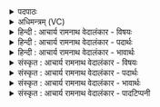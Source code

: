 <details><summary>पदपाठः</summary>

स्वा꣣युधः꣢। सु꣣। आयुधः꣢। प꣣वते। देवः꣡। इ꣢न्दुः꣢꣯। अ꣣शस्तिहा꣢। अ꣣शस्ति। हा꣢। वृ꣣ज꣡ना꣢। र꣡क्ष꣢꣯माणः। पि꣣ता꣢। दे꣣वा꣡ना꣢म्। ज꣣निता꣢। सु꣣द꣡क्षः꣢। सु꣣। द꣡क्षः꣢꣯। वि꣡ष्टम्भः꣢। वि꣣। स्तम्भः꣢। दि꣣वः꣢। ध꣣रु꣡णः꣢। पृ꣣थिव्याः꣢। ६७८।
</details>

<details><summary>अधिमन्त्रम् (VC)</summary>

- पवमानः सोमः
- उशना काव्यः
- त्रिष्टुप्
- धैवतः
</details>

<details><summary>हिन्दी : आचार्य रामनाथ वेदालंकार - विषयः</summary>

अगले मन्त्र में यह वर्णन है कि गुरु किन गुणों से युक्त हो।
</details>

<details><summary>हिन्दी : आचार्य रामनाथ वेदालंकार - पदार्थः</summary>

पदार्थान्वयभाषाः -  (स्वायुधः) भद्र दण्डवाला, (देवः) सुख आदि का दाता, (अशस्तिहा) अप्रशस्ति को दूर करनेवाला, (वृजना) बलों की (रक्षमाणः) रक्षा करनेवाला, (पिता) पितृतुल्य, (देवानां जनिता) विद्वानों को उत्पन्न करनेवाला,(सुदक्षः) उत्तम बलवाला, (दिवः) विद्या के सूर्य का (विष्टम्भः) आधारभूत, (पृथिव्याः) राष्ट्रभूमि का (धरुणः) धारण करनेवाला (इन्दुः) तेजस्वी गुरु (पवते) पवित्रता प्रदान करता है ॥२॥
</details>

<details><summary>हिन्दी : आचार्य रामनाथ वेदालंकार - भावार्थः</summary>

भावार्थभाषाः -  मन्त्रोक्त गुणों से युक्त गुरु का जो सेवन करते हैं,वे विद्वान्,सदाचारी और प्रशस्त कीर्तिवाले होते हैं ॥२॥
</details>

<details><summary>संस्कृत : आचार्य रामनाथ वेदालंकार - विषयः</summary>

अथ गुरुः किंगुणविशिष्टः स्यादित्याह।
</details>

<details><summary>संस्कृत : आचार्य रामनाथ वेदालंकार - पदार्थः</summary>

पदार्थान्वयभाषाः -  (स्वायुधः२) भद्रदण्डः, (देवः) सुखादीनां दाता, (अशस्तिहा३) अप्रशस्तेः हन्ता, (वृजना) वृजनानि बलानि[वृजनम् इति बलनाम। निघं० २।९।] (रक्षमाणः) त्रायमाणः, (पिता) पितृवद् वर्तमानः, (देवानाम्) विदुषाम्, (जनिता) जनयिता, (सुदक्षः) शोभनबलः, (दिवः) विद्यासूर्यस्य (विष्टम्भः) आधारभूतः, (पृथिव्याः) राष्ट्रभूमेः (धरुणः) धारयिता, (इन्दुः) तेजसा दीप्तः गुरुः (पवते) पवित्रतां प्रयच्छति ॥२॥
</details>

<details><summary>संस्कृत : आचार्य रामनाथ वेदालंकार - भावार्थः</summary>

भावार्थभाषाः -  मन्त्रोक्तगुणयुक्तं गुरुं ये सेवन्ते ते विद्वांसः सदाचाराः प्रशस्तकीर्तयश्च जायन्ते ॥२॥
</details>

<details><summary>संस्कृत : आचार्य रामनाथ वेदालंकार - पादटिप्पनी</summary>

टिप्पणी:   १. ऋ० ९।८७।२ ‘वृजना’ इत्यत्र ‘वृ॒जनं॒’ इति पाठः। २. स्वायुधः असिखड्गपरशुप्रासादिभिरायुधैः स्वायुधः। अथवा वज्र-स्रुव-स्रुक्-शम्याकप्रभृतिभिर्यज्ञायुधैः स्वायुधः—इति वि०। ३. अशस्तिहा अशस्तयः शत्रवः, अथवा अशस्ता वाचः अशस्तानि वा कर्माणि ये कुर्वन्ति तेषां हन्ता—इति वि०।
</details>